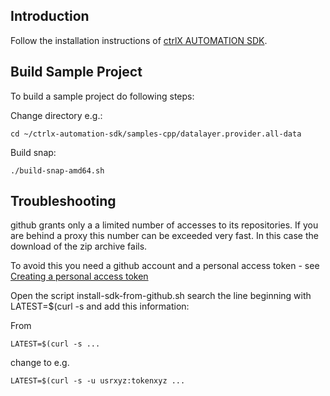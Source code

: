 ## Introduction

Follow the installation instructions of [ctrlX AUTOMATION SDK](https://github.com/boschrexroth/ctrlx-automation-sdk.git).

## Build Sample Project

To build a sample project do following steps:

Change directory e.g.:

    cd ~/ctrlx-automation-sdk/samples-cpp/datalayer.provider.all-data

Build snap:

    ./build-snap-amd64.sh

## Troubleshooting

github grants only a a limited number of accesses to its repositories. If you are behind a proxy this number can be exceeded very fast. In this case the download of the zip archive fails.

To avoid this you need a github account and a personal access token - see [Creating a personal access token](https://docs.github.com/en/authentication/keeping-your-account-and-data-secure/creating-a-personal-access-token)

Open the script install-sdk-from-github.sh search the line beginning with LATEST=$(curl -s and add this information:

From

    LATEST=$(curl -s ...

change to e.g.

    LATEST=$(curl -s -u usrxyz:tokenxyz ...




